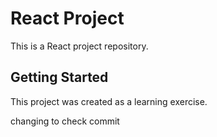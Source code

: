# React Project

This is a React project repository.

## Getting Started

This project was created as a learning exercise.

changing to check commit
